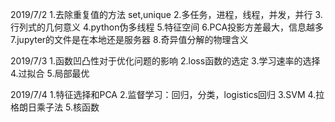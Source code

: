 2019/7/2
1.去除重复值的方法 set,unique
2.多任务，进程，线程，并发，并行
3.行列式的几何意义
4.python伪多线程
5.特征空间
6.PCA投影方差最大，信息越多
7.jupyter的文件是在本地还是服务器
8.奇异值分解的物理含义

2019/7/3
1.函数凹凸性对于优化问题的影响
2.loss函数的选定
3.学习速率的选择
4.过拟合
5.局部最优

2019/7/4
1.特征选择和PCA
2.监督学习：回归，分类，logistics回归
3.SVM
4.拉格朗日乘子法
5.核函数
